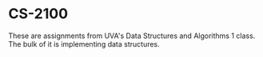 # CS-2100
These are assignments from UVA's Data Structures and Algorithms 1 class. The bulk of it is implementing data structures. 
